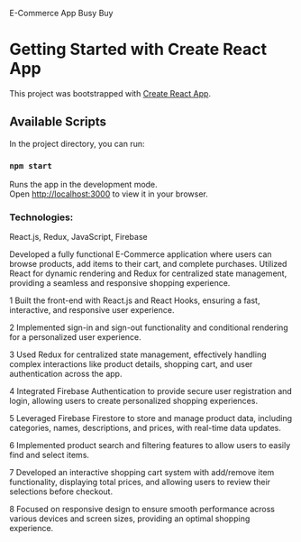 E-Commerce App Busy Buy

# Getting Started with Create React App

This project was bootstrapped with [Create React App](https://github.com/facebook/create-react-app).

## Available Scripts

In the project directory, you can run:

### `npm start`

Runs the app in the development mode.\
Open [http://localhost:3000](http://localhost:3000) to view it in your browser.

### Technologies:

React.js, Redux, JavaScript, Firebase

Developed a fully functional E-Commerce application where users can browse products, add items to their cart, and complete purchases. Utilized React for dynamic rendering and Redux for centralized state management, providing a seamless and responsive shopping experience.

1 Built the front-end with React.js and React Hooks, ensuring a fast, interactive, and responsive user experience.

2 Implemented sign-in and sign-out functionality and conditional rendering for a personalized user experience.

3 Used Redux for centralized state management, effectively handling complex interactions like product details, shopping cart, and user authentication across the app.

4 Integrated Firebase Authentication to provide secure user registration and login, allowing users to create personalized shopping experiences.

5 Leveraged Firebase Firestore to store and manage product data, including categories, names, descriptions, and prices, with real-time data updates.

6 Implemented product search and filtering features to allow users to easily find and select items.

7 Developed an interactive shopping cart system with add/remove item functionality, displaying total prices, and allowing users to review their selections before checkout.

8 Focused on responsive design to ensure smooth performance across various devices and screen sizes, providing an optimal shopping experience.
